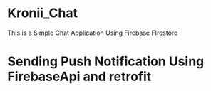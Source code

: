 # Kronii_Chat
This is a Simple Chat Application Using Firebase FIrestore

# Sending Push Notification Using FirebaseApi and retrofit
